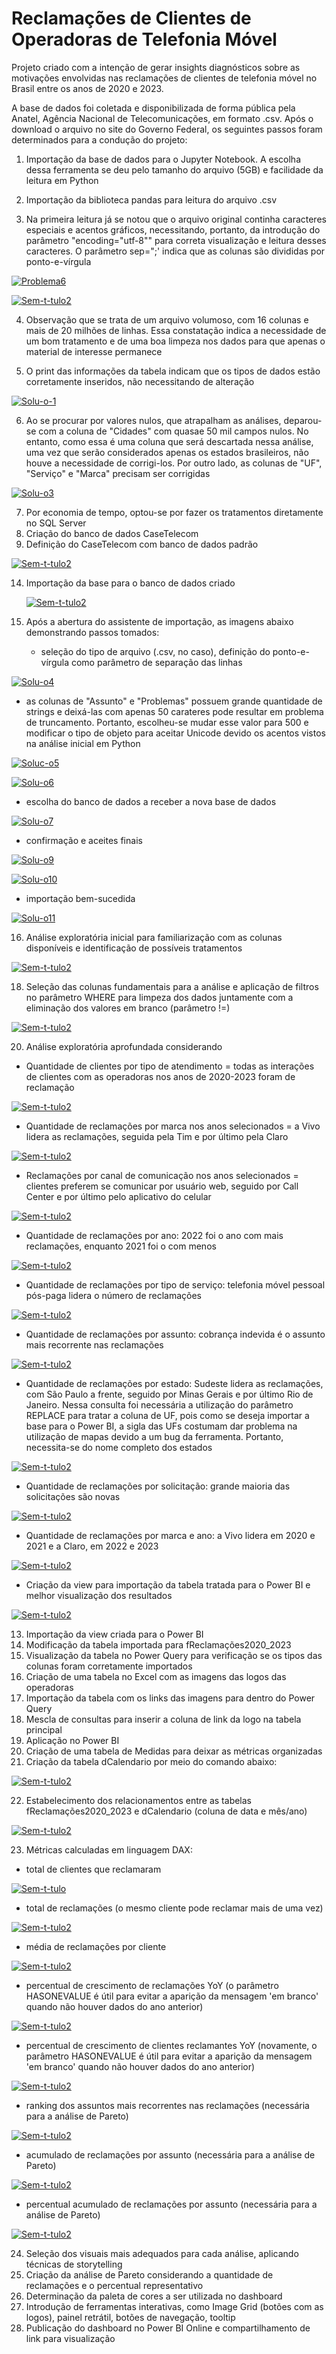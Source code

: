 # Reclamações de Clientes de Operadoras de Telefonia Móvel 

Projeto criado com a intenção de gerar insights diagnósticos sobre as motivações envolvidas nas reclamações de clientes de telefonia móvel no Brasil entre os anos de 2020 e 2023. 

A base de dados foi coletada e disponibilizada de forma pública pela Anatel, Agência Nacional de Telecomunicações, em formato .csv. Após o download o arquivo no site do Governo Federal, os seguintes passos foram determinados para a condução do projeto:  

1) Importação da base de dados para o Jupyter Notebook. A escolha dessa ferramenta se deu pelo tamanho do arquivo (5GB) e facilidade da leitura em Python
   <br/>
   
2) Importação da biblioteca pandas para leitura do arquivo .csv
3) Na primeira leitura já se notou que o arquivo original continha caracteres especiais e acentos gráficos, necessitando, portanto, da introdução do parâmetro "encoding="utf-8"" para correta visualização e leitura desses caracteres. O parâmetro sep=";' indica que as colunas são divididas por ponto-e-vírgula

<a href="https://ibb.co/sPnp86f"><img src="https://i.ibb.co/rtYKDcj/Problema6.png" alt="Problema6" border="0"></a>

<a href="https://ibb.co/SvkwvJX"><img src="https://i.ibb.co/Bsh2swV/Sem-t-tulo2.png" alt="Sem-t-tulo2" border="0"></a>

4) Observação que se trata de um arquivo volumoso, com 16 colunas e mais de 20 milhões de linhas. Essa constatação indica a necessidade de um bom tratamento e de uma boa limpeza nos dados para que apenas o material de interesse permanece
   
5) O print das informações da tabela indicam que os tipos de dados estão corretamente inseridos, não necessitando de alteração

<a href="https://ibb.co/vQ7q0y1"><img src="https://i.ibb.co/QC2QyS9/Solu-o-1.png" alt="Solu-o-1" border="0"></a>

6) Ao se procurar por valores nulos, que atrapalham as análises, deparou-se com a coluna de "Cidades" com quasae 50 mil campos nulos. No entanto, como essa é uma coluna que será descartada nessa análise, uma vez que serão considerados apenas os estados brasileiros, não houve a necessidade de corrigi-los. Por outro lado, as colunas de "UF", "Serviço" e "Marca" precisam ser corrigidas

<a href="https://ibb.co/64DZrJq"><img src="https://i.ibb.co/gDt7mFc/Solu-o3.png" alt="Solu-o3" border="0"></a>

7) Por economia de tempo, optou-se por fazer os tratamentos diretamente no SQL Server
11) Criação do banco de dados CaseTelecom
12) Definição do CaseTelecom com banco de dados padrão

<a href="https://ibb.co/Xy4f0xn"><img src="https://i.ibb.co/bH3jw54/Sem-t-tulo2.png" alt="Sem-t-tulo2" border="0"></a>

14) Importação da base para o banco de dados criado
    
    <a href="https://ibb.co/hHstcZM"><img src="https://i.ibb.co/jGh1zW5/Sem-t-tulo2.png" alt="Sem-t-tulo2" border="0"></a>

15) Após a abertura do assistente de importação, as imagens abaixo demonstrando passos tomados:
    - seleção do tipo de arquivo (.csv, no caso), definição do ponto-e-vírgula como parâmetro de separação das linhas
      
<a href="https://imgbb.com/"><img src="https://i.ibb.co/db6qJsx/Solu-o4.png" alt="Solu-o4" border="0"></a>

   - as colunas de "Assunto" e "Problemas" possuem grande quantidade de strings e deixá-las com apenas 50 carateres pode resultar em problema de truncamento. Portanto, escolheu-se mudar esse valor para 500 e modificar o tipo de objeto para aceitar Unicode devido os acentos vistos na análise inicial em Python    
    
<a href="https://imgbb.com/"><img src="https://i.ibb.co/z7rYW6m/Soluc-o5.png" alt="Soluc-o5" border="0"></a>

<a href="https://imgbb.com/"><img src="https://i.ibb.co/j3NbG2J/Solu-o6.png" alt="Solu-o6" border="0"></a>

 - escolha do banco de dados a receber a nova base de dados
   
<a href="https://imgbb.com/"><img src="https://i.ibb.co/WkdTB9V/Solu-o7.png" alt="Solu-o7" border="0"></a>

- confirmação e aceites finais
  
<a href="https://imgbb.com/"><img src="https://i.ibb.co/HPsqS0L/Solu-o9.png" alt="Solu-o9" border="0"></a>

<a href="https://imgbb.com/"><img src="https://i.ibb.co/Y8ZpR8k/Solu-o10.png" alt="Solu-o10" border="0"></a>

- importação bem-sucedida
  
<a href="https://imgbb.com/"><img src="https://i.ibb.co/CnRsyPr/Solu-o11.png" alt="Solu-o11" border="0"></a>

    
16) Análise exploratória inicial para familiarização com as colunas disponíveis e identificação de possíveis tratamentos

<a href="https://ibb.co/dK6y61t"><img src="https://i.ibb.co/GPkjkB9/Sem-t-tulo2.png" alt="Sem-t-tulo2" border="0"></a>

18) Seleção das colunas fundamentais para a análise e aplicação de filtros no parâmetro WHERE para limpeza dos dados juntamente com a eliminação dos valores em branco (parâmetro !=)

<a href="https://ibb.co/4s4hdcD"><img src="https://i.ibb.co/cb24LPp/Sem-t-tulo2.png" alt="Sem-t-tulo2" border="0"></a>

20) Análise exploratória aprofundada considerando
-  Quantidade de clientes por tipo de atendimento = todas as interações de clientes com as operadoras nos anos de 2020-2023 foram de reclamação
  
 <a href="https://imgbb.com/"><img src="https://i.ibb.co/L03dDXh/Sem-t-tulo2.png" alt="Sem-t-tulo2" border="0"></a>
  
-  Quantidade de reclamações por marca nos anos selecionados = a Vivo lidera as reclamações, seguida pela Tim e por último pela Claro

<a href="https://imgbb.com/"><img src="https://i.ibb.co/vwB2Rz7/Sem-t-tulo2.png" alt="Sem-t-tulo2" border="0"></a>

-  Reclamações por canal de comunicação nos anos selecionados = clientes preferem se comunicar por usuário web, seguido por Call Center e por último pelo aplicativo do celular

  <a href="https://imgbb.com/"><img src="https://i.ibb.co/tJHBDLM/Sem-t-tulo2.png" alt="Sem-t-tulo2" border="0"></a>
  
-  Quantidade de reclamações por ano: 2022 foi o ano com mais reclamações, enquanto 2021 foi o com menos

  <a href="https://imgbb.com/"><img src="https://i.ibb.co/QQrbwMD/Sem-t-tulo2.png" alt="Sem-t-tulo2" border="0"></a>
  
-  Quantidade de reclamações por tipo de serviço: telefonia móvel pessoal pós-paga lidera o número de reclamações

  <a href="https://imgbb.com/"><img src="https://i.ibb.co/fv1Psvc/Sem-t-tulo2.png" alt="Sem-t-tulo2" border="0"></a>
  
-  Quantidade de reclamações por assunto: cobrança indevida é o assunto mais recorrente nas reclamações

  <a href="https://imgbb.com/"><img src="https://i.ibb.co/mTXhFFk/Sem-t-tulo2.png" alt="Sem-t-tulo2" border="0"></a>
  
-  Quantidade de reclamações por estado: Sudeste lidera as reclamações, com São Paulo a frente, seguido por Minas Gerais e por último Rio de Janeiro. Nessa consulta foi necessária a utilização do parâmetro REPLACE para tratar a coluna de UF, pois como se deseja importar a base para o Power BI, a sigla das UFs costumam dar problema na utilização de mapas devido a um bug da ferramenta. Portanto, necessita-se do nome completo dos estados

<a href="https://imgbb.com/"><img src="https://i.ibb.co/BcqB35H/Sem-t-tulo2.png" alt="Sem-t-tulo2" border="0"></a>

-  Quantidade de reclamações por solicitação: grande maioria das solicitações são novas

<a href="https://imgbb.com/"><img src="https://i.ibb.co/J7Wf8m3/Sem-t-tulo2.png" alt="Sem-t-tulo2" border="0"></a>

-  Quantidade de reclamações por marca e ano: a Vivo lidera em 2020 e 2021 e a Claro, em 2022 e 2023

<a href="https://imgbb.com/"><img src="https://i.ibb.co/0VWphzx/Sem-t-tulo2.png" alt="Sem-t-tulo2" border="0"></a>

-  Criação da view para importação da tabela tratada para o Power BI e melhor visualização dos resultados

<a href="https://ibb.co/NVzPPN9"><img src="https://i.ibb.co/gjCppWS/Sem-t-tulo2.png" alt="Sem-t-tulo2" border="0"></a>

13) Importação da view criada para o Power BI
14) Modificação da tabela importada para fReclamações2020_2023
15) Visualização da tabela no Power Query para verificação se os tipos das colunas foram corretamente importados
16) Criação de uma tabela no Excel com as imagens das logos das operadoras
17) Importação da tabela com os links das imagens para dentro do Power Query
18) Mescla de consultas para inserir a coluna de link da logo na tabela principal
19) Aplicação no Power BI
20) Criação de uma tabela de Medidas para deixar as métricas organizadas
21) Criação da tabela dCalendario por meio do comando abaixo:

<a href="https://imgbb.com/"><img src="https://i.ibb.co/y59Kn16/Sem-t-tulo2.png" alt="Sem-t-tulo2" border="0"></a>

22) Estabelecimento dos relacionamentos entre as tabelas fReclamações2020_2023 e dCalendario (coluna de data e mês/ano)

<a href="https://imgbb.com/"><img src="https://i.ibb.co/5YnVmpv/Sem-t-tulo2.png" alt="Sem-t-tulo2" border="0"></a>

23) Métricas calculadas em linguagem DAX:
   - total de clientes que reclamaram
       
<a href="https://imgbb.com/"><img src="https://i.ibb.co/wCJ5jFY/Sem-t-tulo.png" alt="Sem-t-tulo" border="0"></a>

   - total de reclamações (o mesmo cliente pode reclamar mais de uma vez)

<a href="https://imgbb.com/"><img src="https://i.ibb.co/Njcp19Z/Sem-t-tulo2.png" alt="Sem-t-tulo2" border="0"></a>
    
 - média de reclamações por cliente
    
<a href="https://ibb.co/0Cyf4Ff"><img src="https://i.ibb.co/tqpbjxb/Sem-t-tulo2.png" alt="Sem-t-tulo2" border="0"></a>

 - percentual de crescimento de reclamações YoY (o parâmetro HASONEVALUE é útil para evitar a aparição da mensagem 'em branco' quando não houver dados do ano anterior) 
    
<a href="https://imgbb.com/"><img src="https://i.ibb.co/qjS5r7T/Sem-t-tulo2.png" alt="Sem-t-tulo2" border="0"></a> 

 - percentual de crescimento de clientes reclamantes YoY (novamente, o parâmetro HASONEVALUE é útil para evitar a aparição da mensagem 'em branco' quando não houver dados do ano anterior) 

<a href="https://imgbb.com/"><img src="https://i.ibb.co/tCfTBNw/Sem-t-tulo2.png" alt="Sem-t-tulo2" border="0"></a>


 - ranking dos assuntos mais recorrentes nas reclamações (necessária para a análise de Pareto)

<a href="https://imgbb.com/"><img src="https://i.ibb.co/GnvFPtL/Sem-t-tulo2.png" alt="Sem-t-tulo2" border="0"></a>

- acumulado de reclamações por assunto (necessária para a análise de Pareto)

<a href="https://imgbb.com/"><img src="https://i.ibb.co/F3564f9/Sem-t-tulo2.png" alt="Sem-t-tulo2" border="0"></a>

 - percentual acumulado de reclamações por assunto (necessária para a análise de Pareto)

<a href="https://imgbb.com/"><img src="https://i.ibb.co/WnRhTrS/Sem-t-tulo2.png" alt="Sem-t-tulo2" border="0"></a>

    
24) Seleção dos visuais mais adequados para cada análise, aplicando técnicas de storytelling
25) Criação da análise de Pareto considerando a quantidade de reclamações e o percentual representativo
26) Determinação da paleta de cores a ser utilizada no dashboard
27) Introdução de ferramentas interativas, como Image Grid (botões com as logos), painel retrátil, botões de navegação, tooltip
28) Publicação do dashboard no Power BI Online e compartilhamento de link para visualização

















